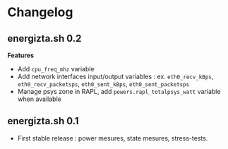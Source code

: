# Changelog

## energizta.sh 0.2

**Features**

* Add `cpu_freq_mhz` variable
* Add network interfaces input/output variables : ex. `eth0_recv_kBps`, `eth0_recv_packetsps`, `eth0_sent_kBps`, `eth0_sent_packetsps`
* Manage psys zone in RAPL, add `powers.rapl_totalpsys_watt` variable when available

## energizta.sh 0.1

* First stable release : power mesures, state mesures, stress-tests.
